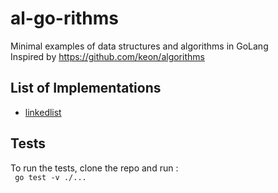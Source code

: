 # al-go-rithms
Minimal examples of data structures and algorithms in GoLang</br>
Inspired by https://github.com/keon/algorithms 

## List of Implementations
- [linkedlist](linkedlist)

## Tests
To run the tests, clone the repo and run :  
``` go test -v ./...```
